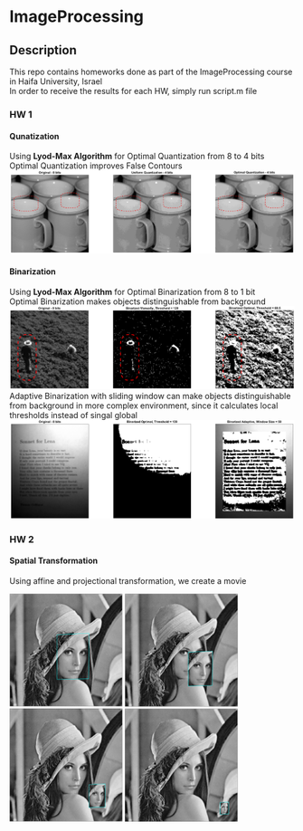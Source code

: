 # ImageProcessing
## Description
This repo contains homeworks done as part of the ImageProcessing course in Haifa University, Israel</br>
In order to receive the results for each HW, simply run script.m file

### HW 1
#### Qunatization
Using <b>Lyod-Max Algorithm</b> for Optimal Quantization from 8 to 4 bits</br>
Optimal Quantization improves False Contours
![](HW_1/Results/Section_A.png)
#### Binarization
Using <b>Lyod-Max Algorithm</b> for Optimal Binarization from 8 to 1 bit</br>
Optimal Binarization makes objects distinguishable from background
![](HW_1/Results/Section_B.png)
Adaptive Binarization with sliding window can make objects distinguishable from background in more complex environment, since it calculates local thresholds instead of singal global
![](HW_1/Results/Section_C.png)
### HW 2
#### Spatial Transformation
Using affine and projectional transformation, we create a movie</br>
<p>
<img src="HW_2/Results/1.png" width="200">
<img src="HW_2/Results/2.png" width="200">
<img src="HW_2/Results/3.png" width="200">
<img src="HW_2/Results/4.png" width="200">
</p>
